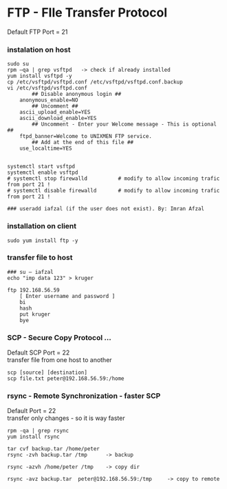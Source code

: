 # FTP - FIle Transfer Protocol
Default FTP Port = 21 <br>

### instalation on host
```
sudo su
rpm –qa | grep vsftpd   -> check if already installed
yum install vsftpd -y
cp /etc/vsftpd/vsftpd.conf /etc/vsftpd/vsftpd.conf.backup
vi /etc/vsftpd/vsftpd.conf 
        ## Disable anonymous login ##
    anonymous_enable=NO
        ## Uncomment ##
    ascii_upload_enable=YES
    ascii_download_enable=YES
        ## Uncomment - Enter your Welcome message - This is optional ##
    ftpd_banner=Welcome to UNIXMEN FTP service.
        ## Add at the end of this file ##
    use_localtime=YES


systemctl start vsftpd
systemctl enable vsftpd
# systemctl stop firewalld          # modify to allow incoming trafic from port 21 !
# systemctl disable firewalld       # modify to allow incoming trafic from port 21 !

### useradd iafzal (if the user does not exist). By: Imran Afzal

```
### installation on client
```
sudo yum install ftp -y
```
### transfer file to host
```
### su – iafzal
echo "imp data 123" > kruger

ftp 192.168.56.59
    [ Enter username and password ]
    bi
    hash
    put kruger
    bye
```

### SCP - Secure Copy Protocol ...
Default SCP Port = 22 <br>
transfer file from one host to another
```
scp [source] [destination]
scp file.txt peter@192.168.56.59:/home
```

### rsync - Remote Synchronization - faster SCP
Default Port = 22 <br>
transfer only changes - so it is way faster
```
rpm -qa | grep rsync
yum install rsync

tar cvf backup.tar /home/peter
rsync -zvh backup.tar /tmp      -> backup

rsync -azvh /home/peter /tmp    -> copy dir

rsync -avz backup.tar  peter@192.168.56.59:/tmp     -> copy to remote
```



